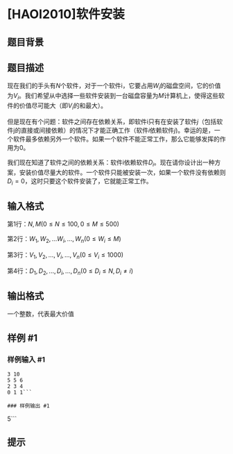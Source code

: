 # [HAOI2010]软件安装

## 题目背景



## 题目描述

现在我们的手头有$N$个软件，对于一个软件i，它要占用$W_i$的磁盘空间，它的价值为$V_i$。我们希望从中选择一些软件安装到一台磁盘容量为$M$计算机上，使得这些软件的价值尽可能大（即$V_i$的和最大）。

但是现在有个问题：软件之间存在依赖关系，即软件i只有在安装了软件$j$（包括软件j的直接或间接依赖）的情况下才能正确工作（软件$i$依赖软件$j$)。幸运的是，一个软件最多依赖另外一个软件。如果一个软件不能正常工作，那么它能够发挥的作用为$0$。


我们现在知道了软件之间的依赖关系：软件i依赖软件$D_i$。现在请你设计出一种方案，安装价值尽量大的软件。一个软件只能被安装一次，如果一个软件没有依赖则$D_i=0$，这时只要这个软件安装了，它就能正常工作。

## 输入格式

第1行：$N,M(0\leq N\leq 100, 0\leq M\leq 500)$

第2行：$W_1,W_2, ... W_i, ..., W_n (0\leq W_i\leq M)$

第3行：$V_1, V_2, ..., V_i, ..., V_n  (0\leq V_i\leq 1000)$

第4行：$D_1, D_2, ..., D_i, ..., D_n (0\leq D_i\leq N, D_i≠i)$

## 输出格式

一个整数，代表最大价值


## 样例 #1

### 样例输入 #1
```
3 10
5 5 6
2 3 4
0 1 1```

### 样例输出 #1

```
5```

## 提示


